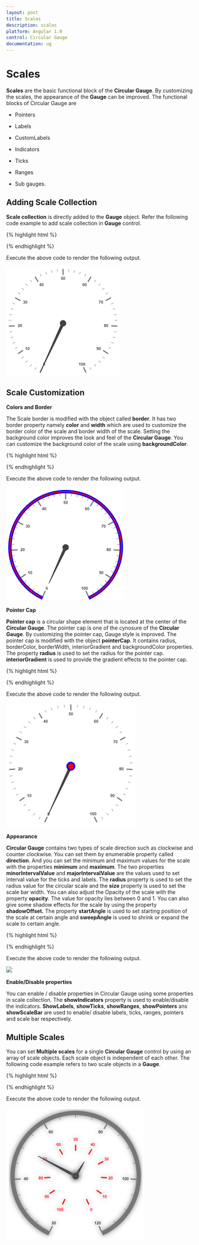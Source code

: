 ```yaml
---
layout: post
title: Scales
description: scales
platform: Angular 1.0
control: Circular Gauge
documentation: ug
---
```


# Scales

**Scales** are the basic functional block of the **Circular Gauge**. By customizing the scales, the appearance of the **Gauge** can be improved. The functional blocks of Circular Gauge are 

* Pointers

* Labels

* CustomLabels

* Indicators

* Ticks

* Ranges

* Sub gauges.

## Adding Scale Collection

**Scale collection** is directly added to the **Gauge** object. Refer the following code example to add scale collection in **Gauge** control.

{% highlight html %}

<html xmlns="http://www.w3.org/1999/xhtml" lang="en" ng-app="CircularGaugeApp">
    <head>
        <title>Essential Studio for AngularJS: CircularGauge</title>
        <!--CSS and Script file References -->
    </head>
    <body ng-controller="CircularGaugeCtrl">
        <div id="circularframe">
                <ej-circulargauge >
                <e-scales>
                <e-scale e-radius="150"></e-scale>
                <e-scales> 
                </ej-circulargauge>
        </div>
         <script >
        angular.module('CircularGaugeApp', ['ejangular'])
       .controller('CircularGaugeCtrl', function ($scope) {
         });
    </script>
    </body>
</html>


{% endhighlight %}



Execute the above code to render the following output.

![](Scales_images/Scales_img1.png)

## Scale Customization

**Colors and Border**

The Scale border is modified with the object called **border**. It has two border property namely **color** and **width** which are used to customize the border color of the scale and border width of the scale. Setting the background color improves the look and feel of the **Circular Gauge**. You can customize the background color of the scale using **backgroundColor**. 


{% highlight html %}

<html xmlns="http://www.w3.org/1999/xhtml" lang="en" ng-app="CircularGaugeApp">
    <head>
        <title>Essential Studio for AngularJS: CircularGauge</title>
        <!--CSS and Script file References -->
    </head>
    <body ng-controller="CircularGaugeCtrl">
        <div id="circularframe">
                <ej-circulargauge >
                <e-scales>
                <e-scale e-radius="150" e-showscalebar="true" e-backgroundcolor="red" e-border-color="blue" e-border-color-width="3">
                <e-pointers>
               <e-pointer e-length="100">
               </e-pointer>
               </e-pointers>
                </e-scale>
                <e-scales> 
                </ej-circulargauge>
        </div>
         <script >
        angular.module('CircularGaugeApp', ['ejangular'])
       .controller('CircularGaugeCtrl', function ($scope) {
         });
    </script>
    </body>
</html>

{% endhighlight %}



Execute the above code to render the following output.

![](Scales_images/Scales_img2.png)

**Pointer Cap**

**Pointer cap** is a circular shape element that is located at the center of the **Circular Gauge**. The pointer cap is one of the cynosure of the **Circular Gauge**. By customizing the pointer cap, Gauge style is improved. The pointer cap is modified with the object **pointerCap**. It contains radius, borderColor, borderWidth, interiorGradient and backgroundColor properties. The property **radius** is used to set the radius for the pointer cap. **interiorGradient** is used to provide the gradient effects to the pointer cap.


{% highlight html %}

<html xmlns="http://www.w3.org/1999/xhtml" lang="en" ng-app="CircularGaugeApp">
    <head>
        <title>Essential Studio for AngularJS: CircularGauge</title>
        <!--CSS and Script file References -->
    </head>
    <body ng-controller="CircularGaugeCtrl">
        <div id="circularframe">
                <ej-circulargauge >
                <e-scales>
                <e-scale e-pointerCap-radius="10" e-pointerCap-borderWidth="4" e-pointerCap-borderColor="blue" e-pointerCap-backgroundcolor="red" >
                </e-scale>
                <e-scales> 
                </ej-circulargauge>
        </div>
         <script >
        angular.module('CircularGaugeApp', ['ejangular'])
       .controller('CircularGaugeCtrl', function ($scope) {
         });
    </script>
    </body>
</html>



{% endhighlight %}



Execute the above code to render the following output.

![](Scales_images/Scales_img3.png)

**Appearance**

**Circular Gauge** contains two types of scale direction such as clockwise and counter clockwise. You can set them by enumerable property called **direction**. And you can set the minimum and maximum values for the scale with the properties **minimum** and **maximum**. The two properties **minorIntervalValue** and **majorIntervalValue** are the values used to set interval value for the ticks and labels. The **radius** property is used to set the radius value for the circular scale and the **size** property is used to set the scale bar width. You can also adjust the Opacity of the scale with the property **opacity**. The value for opacity lies between 0 and 1. You can also give some shadow effects for the scale by using the property **shadowOffset.** The property **startAngle** is used to set starting position of the scale at certain angle and **sweepAngle** is used to shrink or expand the scale to certain angle. 



{% highlight html %}
<html xmlns="http://www.w3.org/1999/xhtml" lang="en" ng-app="CircularGaugeApp">
    <head>
        <title>Essential Studio for AngularJS: CircularGauge</title>
        <!--CSS and Script file References -->
    </head>
    <body ng-controller="CircularGaugeCtrl">
        <div id="circularframe">
                <ej-circulargauge >
                <e-scales>
                <e-scale e-size="30" e-scaleRadius="130" e-minimum="20" e-maximum="120" e-majorIntervalValue="20" e-minorIntervalValue="5" 
                 e-backgroundcolor="red" e-opacity="0.5" e-shadowOffset="20" e-direction="CounterClockwise"  >
                </e-scale>
                <e-scales> 
                </ej-circulargauge>
        </div>
         <script >
        angular.module('CircularGaugeApp', ['ejangular'])
       .controller('CircularGaugeCtrl', function ($scope) {
         });
    </script>
    </body>
</html>
{% endhighlight %}



Execute the above code to render the following output.

![](/js/CircularGauge/Scales_images/Scales_img4.png)

**Enable/Disable properties**

You can enable / disable properties in Circular Gauge using some properties in scale collection. The **showIndicators** property is used to enable/disable the indicators. **ShowLabels**, **showTicks**, **showRanges**, **showPointers** ans **showScaleBar** are used to enable/ disable labels, ticks, ranges, pointers and scale bar respectively. 

## Multiple Scales

You can set **Multiple scales** for a single **Circular Gauge** control by using an array of scale objects. Each scale object is independent of each other. The following code example refers to two scale objects in a **Gauge**.



{% highlight html %}

<html xmlns="http://www.w3.org/1999/xhtml" lang="en" ng-app="CircularGaugeApp">
    <head>
        <title>Essential Studio for AngularJS: CircularGauge</title>
        <!--CSS and Script file References -->
    </head>
    <body ng-controller="CircularGaugeCtrl">
        <div id="circularframe">
                <ej-circulargauge >
                <e-scales>
                <e-scale e-size="10" e-showScaleBar="true"  e-scaleRadius="150" e-minimum="20" e-maximum="120" e-majorIntervalValue="20" e-minorIntervalValue="5" 
                 e-shadowOffset="20" e-direction="Clockwise"  >
                 <e-pointers>
                 <e-pointer e-value="50" e-length="120"></e-pointer>
                 </e-pointers>
                </e-scale>
                <e-scale e-size="10" e-showScaleBar="false"  e-scaleRadius="80"  e-majorIntervalValue="10"  
                 e-shadowOffset="20" e-direction="CounterClockwise" e-opacity="0.5"  >
                 <e-pointers>
                 <e-pointer e-value="40" e-length="50"></e-pointer>
                 </e-pointers>
                 <e-labels>
                 <e-label e-color="red" e-distanceFromScale="40">
                 </e-label>
                 </e-labels>
                 <e-ticks>
                 <e-tick e-distanceFromScale="80" e-color="red">
                 </e-tick>
                 </e-ticks>
                </e-scale>
                <e-scales> 
                </ej-circulargauge>
        </div>
         <script >
        angular.module('CircularGaugeApp', ['ejangular'])
       .controller('CircularGaugeCtrl', function ($scope) {
         });
    </script>
    </body>
</html>

{% endhighlight %}



Execute the above code to render the following output.

![](Scales_images/Scales_img5.png)


